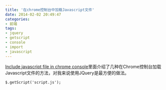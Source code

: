 ```yaml
---
title: '在chrome控制台中加载Javascript文件'
date: 2014-02-02 20:49:47
categories: 
- 前端
tags: 
- jquery
- getscript
- console
- import
- javascript
---
```

[ Include javascript file in chrome console](http://stackoverflow.com/questions/5282228/include-javascript-file-in-chrome-console)里面介绍了几种在Chrome控制台加载Javascript文件的方法，对我来说使用JQuery是最方便的做法。
```
$.getScript('script.js');
```
